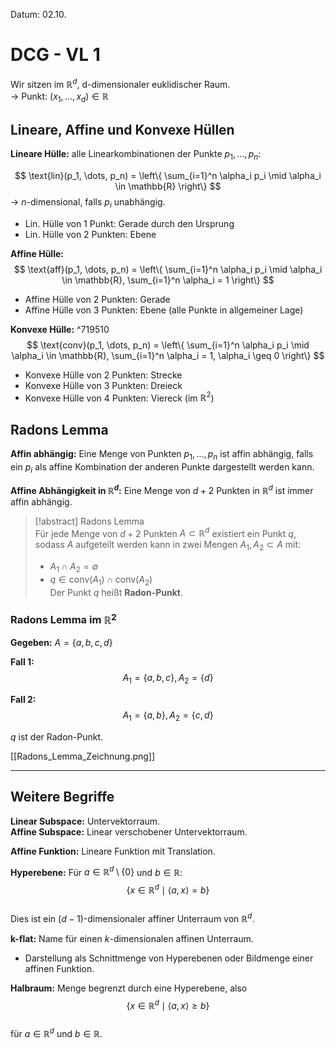 Datum: 02.10.

# DCG - VL 1

Wir sitzen im $\mathbb{R}^d$, d-dimensionaler euklidischer Raum.  
-> Punkt: $(x_1, \dots, x_d) \in \mathbb{R}$  

## Lineare, Affine und Konvexe Hüllen

**Lineare Hülle:** alle Linearkombinationen der Punkte $p_1, \dots, p_n$:

$$
\text{lin}(p_1, \dots, p_n) = \left\{ \sum_{i=1}^n \alpha_i p_i \mid \alpha_i \in \mathbb{R} \right\}
$$
-> $n$-dimensional, falls $p_i$ unabhängig.
- Lin. Hülle von 1 Punkt: Gerade durch den Ursprung
- Lin. Hülle von 2 Punkten: Ebene

**Affine Hülle:**
$$
\text{aff}(p_1, \dots, p_n) = \left\{ \sum_{i=1}^n \alpha_i p_i \mid \alpha_i \in \mathbb{R}, \sum_{i=1}^n \alpha_i = 1 \right\}
$$

- Affine Hülle von 2 Punkten: Gerade  
- Affine Hülle von 3 Punkten: Ebene (alle Punkte in allgemeiner Lage)  

**Konvexe Hülle:** ^719510
$$
\text{conv}(p_1, \dots, p_n) = \left\{ \sum_{i=1}^n \alpha_i p_i \mid \alpha_i \in \mathbb{R}, \sum_{i=1}^n \alpha_i = 1, \alpha_i \geq 0 \right\}
$$

- Konvexe Hülle von 2 Punkten: Strecke  
- Konvexe Hülle von 3 Punkten: Dreieck  
- Konvexe Hülle von 4 Punkten: Viereck (im $\mathbb{R}^2$)  

## Radons Lemma

**Affin abhängig:** Eine Menge von Punkten $p_1, \dots, p_n$ ist affin abhängig, falls ein $p_i$ als affine Kombination der anderen Punkte dargestellt werden kann.  

**Affine Abhängigkeit in $\mathbb{R}^d$:** Eine Menge von $d+2$ Punkten in $\mathbb{R}^d$ ist immer affin abhängig.

> [!abstract] Radons Lemma  
> Für jede Menge von $d+2$ Punkten $A \subset \mathbb{R}^d$ existiert ein Punkt $q$, sodass $A$ aufgeteilt werden kann in zwei Mengen $A_1, A_2 \subset A$ mit:  
> - $A_1 \cap A_2 = \emptyset$  
> - $q \in \text{conv}(A_1) \cap \text{conv}(A_2)$  
> Der Punkt $q$ heißt **Radon-Punkt**.

### Radons Lemma im $\mathbb{R}^2$
**Gegeben:** $A = \{a, b, c, d\}$  

**Fall 1:**  
$$
A_1 = \{a, b, c\}, \, A_2 = \{d\}
$$

**Fall 2:**  
$$
A_1 = \{a, b\}, \, A_2 = \{c, d\}
$$

$q$ ist der Radon-Punkt.  

[[Radons_Lemma_Zeichnung.png]]

---

## Weitere Begriffe

**Linear Subspace:** Untervektorraum.  
**Affine Subspace:** Linear verschobener Untervektorraum.  

**Affine Funktion:** Lineare Funktion mit Translation.  

**Hyperebene:** Für $a \in \mathbb{R}^d \setminus \{0\}$ und $b \in \mathbb{R}$:  
$$
\{x \in \mathbb{R}^d \mid \langle a, x \rangle = b \}
$$  
Dies ist ein $(d-1)$-dimensionaler affiner Unterraum von $\mathbb{R}^d$.  

**k-flat:** Name für einen $k$-dimensionalen affinen Unterraum.  
- Darstellung als Schnittmenge von Hyperebenen oder Bildmenge einer affinen Funktion.  

**Halbraum:** Menge begrenzt durch eine Hyperebene, also  
$$
\{x \in \mathbb{R}^d \mid \langle a, x \rangle \geq b \}
$$  
für $a \in \mathbb{R}^d$ und $b \in \mathbb{R}$.  
